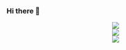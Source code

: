 ### Hi there 👋

<!--
**ZeshuLiu/ZeshuLiu** is a ✨ _special_ ✨ repository because its `README.md` (this file) appears on your GitHub profile.

Here are some ideas to get you started:

- 🔭 I’m currently working on ...
- 🌱 I’m currently learning ...
- 👯 I’m looking to collaborate on ...
- 🤔 I’m looking for help with ...
- 💬 Ask me about ...
- 📫 How to reach me: ...
- 😄 Pronouns: ...
- ⚡ Fun fact: ...
-->
<div align="center"> <img src="https://github-readme-stats.vercel.app/api/top-langs/?username=ZeshuLiu&hide=G-code,html" /> </div>
<div align="center"> <img src="https://github-readme-streak-stats.herokuapp.com/?user=ZeshuLiu" /> </div>
<div align="center"> <img src="https://github-readme-activity-graph.vercel.app/graph?username=ZeshuLiu&theme=xcode" /> </div>
